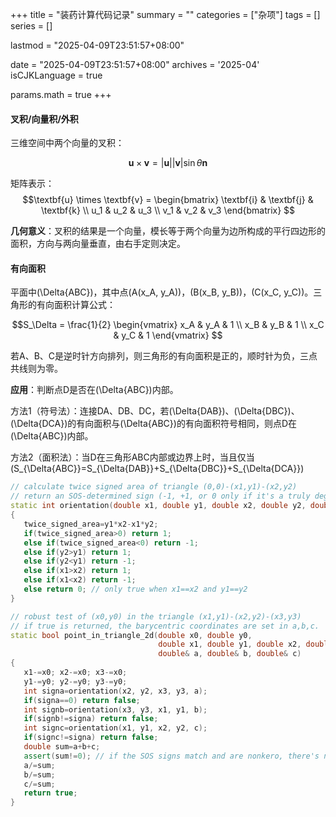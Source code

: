 +++
title = "装药计算代码记录"
summary = ""
categories = ["杂项"]
tags = []
series = []

lastmod = "2025-04-09T23:51:57+08:00"

date = "2025-04-09T23:51:57+08:00"
archives = '2025-04'
isCJKLanguage = true

params.math = true
+++

#### 叉积/向量积/外积
三维空间中两个向量的叉积：

$$\textbf{u} \times \textbf{v} = |\textbf{u}||\textbf{v}|\sin\theta\textbf{n}$$

矩阵表示：
$$\textbf{u} \times \textbf{v} =
\begin{bmatrix}
\textbf{i} & \textbf{j} & \textbf{k} \\
u_1 & u_2 & u_3 \\
v_1 & v_2 & v_3
\end{bmatrix}
$$

**几何意义**：叉积的结果是一个向量，模长等于两个向量为边所构成的平行四边形的面积，方向与两向量垂直，由右手定则决定。

#### 有向面积

平面中\(\Delta{ABC}\)，其中点\(A(x_A, y_A)\)，\(B(x_B, y_B)\)，\(C(x_C, y_C)\)。三角形的有向面积计算公式：

$$S_\Delta = \frac{1}{2}
\begin{vmatrix}
x_A & y_A & 1 \\
x_B & y_B & 1 \\
x_C & y_C & 1
\end{vmatrix}
$$

若A、B、C是逆时针方向排列，则三角形的有向面积是正的，顺时针为负，三点共线则为零。

**应用**：判断点D是否在\(\Delta{ABC}\)内部。

方法1（符号法）：连接DA、DB、DC，若\(\Delta{DAB}\)、\(\Delta{DBC}\)、\(\Delta{DCA}\)的有向面积与\(\Delta{ABC}\)的有向面积符号相同，则点D在\(\Delta{ABC}\)内部。

方法2（面积法）：当D在三角形ABC内部或边界上时，当且仅当\(S_{\Delta{ABC}}=S_{\Delta{DAB}}+S_{\Delta{DBC}}+S_{\Delta{DCA}}\)

```cpp
// calculate twice signed area of triangle (0,0)-(x1,y1)-(x2,y2)
// return an SOS-determined sign (-1, +1, or 0 only if it's a truly degenerate triangle)
static int orientation(double x1, double y1, double x2, double y2, double &twice_signed_area)
{
   twice_signed_area=y1*x2-x1*y2;
   if(twice_signed_area>0) return 1;
   else if(twice_signed_area<0) return -1;
   else if(y2>y1) return 1;
   else if(y2<y1) return -1;
   else if(x1>x2) return 1;
   else if(x1<x2) return -1;
   else return 0; // only true when x1==x2 and y1==y2
}

// robust test of (x0,y0) in the triangle (x1,y1)-(x2,y2)-(x3,y3)
// if true is returned, the barycentric coordinates are set in a,b,c.
static bool point_in_triangle_2d(double x0, double y0, 
                                 double x1, double y1, double x2, double y2, double x3, double y3,
                                 double& a, double& b, double& c)
{
   x1-=x0; x2-=x0; x3-=x0;
   y1-=y0; y2-=y0; y3-=y0;
   int signa=orientation(x2, y2, x3, y3, a);
   if(signa==0) return false;
   int signb=orientation(x3, y3, x1, y1, b);
   if(signb!=signa) return false;
   int signc=orientation(x1, y1, x2, y2, c);
   if(signc!=signa) return false;
   double sum=a+b+c;
   assert(sum!=0); // if the SOS signs match and are nonkero, there's no way all of a, b, and c are zero.
   a/=sum;
   b/=sum;
   c/=sum;
   return true;
}
```
